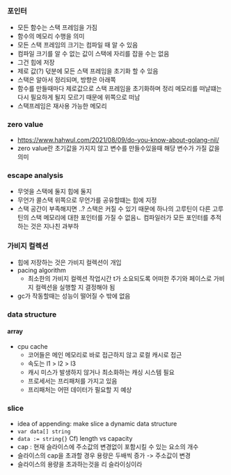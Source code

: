 ### 포인터
- 모든 함수는 스택 프레임을 가짐
- 함수의 메모리 수행을 의미
- 모든 스택 프레임의 크기는 컴파일 때 알 수 있음
- 컴파일 크기를 알 수 없는 값이 스택에 자리를 잡을 수는 없음
- 그건 힙에 저장
- 제로 값(?) 덗분에 모든 스택 프레임을 초기화 할 수 있음
- 스택은 알아서 정리되며, 방향은 아래쪽
- 함수를 만들때마다 제로값으로 스택 프레임을 초기화하며 정리 
메모리를 떠날떄는 다시 필요하게 될지 모르기 때문에 위쪽으로 떠남
- 스택프레임은 재사용 가능한 메모리


### zero value 
- https://www.hahwul.com/2021/08/09/do-you-know-about-golang-nil/
- zero value란 초기값을 가지지 않고 변수를 만들수있을때 해당 변수가 가질 값을 의미

### escape analysis
- 무엇을 스택에 둘지 힙에 둘지
- 무언가 콜스택 위쪽으로 무언가를 공유할떄는
힙에 지정
- 스택 공간이 부족해지면 ..?
스택은 커질 수 있기 때문에 하나의 고루틴이 다른 고루틴의 스택 메모리에 대한 포인터를 가질 수 없음ㄴ
컴파일러가 모든 포인터를  추적하는 것은 지나친 과부하

### 가비지 컬렉션
- 힙에 저장하는 것은 가비지 컬렉션이 개입
- pacing algorithm
  - 최소한의 가비지 컬렉션 작업시간 t가 소요되도록 어떠한 주기와 페이스로 가비지 컬렉션을 실행할 지 결정해야 됨
- gc가 작동할때는 성능이 떨어질 수 밖에 없음

### data structure
#### array
- cpu cache
  - 코어들은 메인 메모리로 바로 접근하지 않고 로컬 캐시로 접근
  - 속도는 l1 > l2 > l3
  - 캐시 미스가 발생하지 않거나 최소화하는 캐싱 시스템 필요
  - 프로세서는 프리패처를 가지고 있음
  - 프리패처는 어떤 데이터가 필요할 지 예상



### slice 
- idea of appending: make slice a dynamic data structure
- `var data[] string` 
-  `data := string{}`
Cf) length vs capacity
- cap : 현재 슬라이스에 주소값의 변경없이 포함시킬 수 있는 요소의 개수
- 슬라이스의 cap을 초과할 경우 용량은 두배씩 증가 -> 주소값이 변경
- 슬라이스의 용량을 초과하는것을 리 슬라이싱이라 

